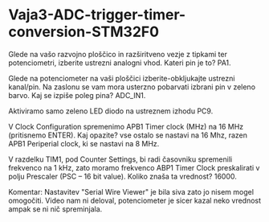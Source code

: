 # Vaja3-ADC-trigger-timer-conversion-STM32F0

Glede na vašo razvojno ploščico in razširitveno vezje z tipkami ter potenciometri, izberite ustrezni analogni vhod. Kateri pin je to? PA1.

Glede na potenciometer na vaši ploščici izberite-obkljukajte ustrezni kanal/pin. Na zaslonu se vam mora usterzno pobarvati izbrani pin v zeleno barvo. Kaj se izpiše poleg pina? ADC_IN1.

Aktiviramo samo zeleno LED diodo na ustreznem izhodu PC9.

V Clock Configuration spremenimo APB1 Timer clock (MHz) na 16 MHz (pritisnemo ENTER). Kaj opazite? vse ostalo se nastavi na 16 Mhz, razen APB1 Periperial clock, ki se nastavi na 8 MHz.

V razdelku TIM1, pod Counter Settings, bi radi časovniku spremenili frekvenco na 1 kHz, zato moramo frekvenco ABP1 Timer Clock preskalirati v polju Prescaler (PSC – 16 bit value). Koliko znaša ta vrednost? 16000. 

Komentar: Nastavitev "Serial Wire Viewer" je bila siva zato jo nisem mogel omogočiti. Video nam ni deloval, potenciometer je sicer kazal neko vrednost ampak se ni nič spreminjala.

